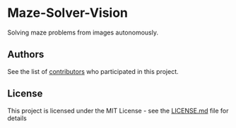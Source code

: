 # Maze-Solver-Vision
Solving maze problems from images autonomously.

## Authors

See the list of [contributors](https://github.com/CihanBosnali/Maze-Solver-Vision/graphs/contributors) who participated in this project.

## License

This project is licensed under the MIT License - see the [LICENSE.md](LICENSE.md) file for details

